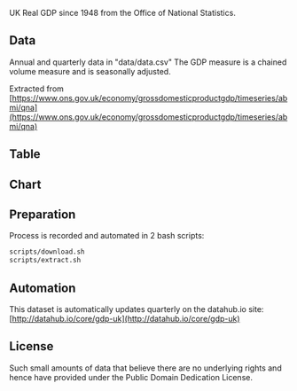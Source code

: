 UK Real GDP since 1948 from the Office of National Statistics.

## Data

Annual and quarterly data in "data/data.csv" The GDP measure is a chained volume measure and is
seasonally adjusted.

Extracted from [https://www.ons.gov.uk/economy/grossdomesticproductgdp/timeseries/abmi/qna](https://www.ons.gov.uk/economy/grossdomesticproductgdp/timeseries/abmi/qna)

## Table

<FlatUiTable 
    data="https://raw.githubusercontent.com/Mikanebu/gdp-uk/main/data/data.csv" 
/>

## Chart

<LineChart
    title="UK Real GDP since 1948 from the Office of National Statistics"
    xAxis="date"
    yAxis="GDP"
    data="https://raw.githubusercontent.com/Mikanebu/gdp-uk/main/data/data.csv"
/>

## Preparation 

Process is recorded and automated in 2 bash scripts:
```bash
scripts/download.sh
scripts/extract.sh
```

## Automation

This dataset is automatically updates quarterly on the datahub.io site: [http://datahub.io/core/gdp-uk](http://datahub.io/core/gdp-uk)

## License

Such small amounts of data that believe there are no underlying rights and
hence have provided under the Public Domain Dedication License.
